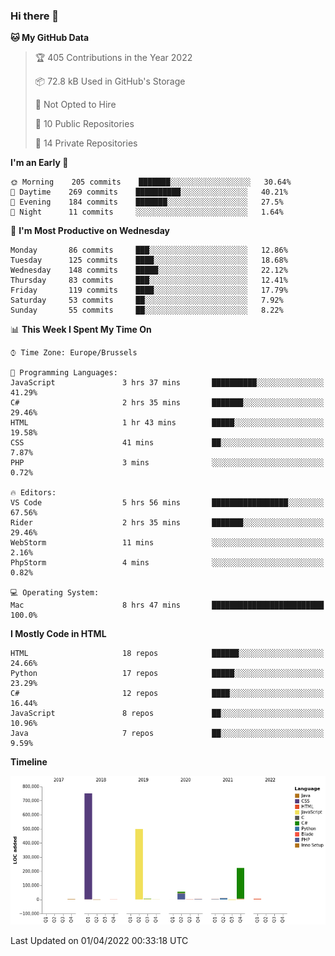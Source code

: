 ### Hi there 👋

<!--START_SECTION:waka-->
**🐱 My GitHub Data** 

> 🏆 405 Contributions in the Year 2022
 > 
> 📦 72.8 kB Used in GitHub's Storage 
 > 
> 🚫 Not Opted to Hire
 > 
> 📜 10 Public Repositories 
 > 
> 🔑 14 Private Repositories  
 > 
**I'm an Early 🐤** 

```text
🌞 Morning    205 commits    ███████░░░░░░░░░░░░░░░░░░   30.64% 
🌆 Daytime    269 commits    ██████████░░░░░░░░░░░░░░░   40.21% 
🌃 Evening    184 commits    ███████░░░░░░░░░░░░░░░░░░   27.5% 
🌙 Night      11 commits     ░░░░░░░░░░░░░░░░░░░░░░░░░   1.64%

```
📅 **I'm Most Productive on Wednesday** 

```text
Monday       86 commits     ███░░░░░░░░░░░░░░░░░░░░░░   12.86% 
Tuesday      125 commits    ████░░░░░░░░░░░░░░░░░░░░░   18.68% 
Wednesday    148 commits    █████░░░░░░░░░░░░░░░░░░░░   22.12% 
Thursday     83 commits     ███░░░░░░░░░░░░░░░░░░░░░░   12.41% 
Friday       119 commits    ████░░░░░░░░░░░░░░░░░░░░░   17.79% 
Saturday     53 commits     ██░░░░░░░░░░░░░░░░░░░░░░░   7.92% 
Sunday       55 commits     ██░░░░░░░░░░░░░░░░░░░░░░░   8.22%

```


📊 **This Week I Spent My Time On** 

```text
⌚︎ Time Zone: Europe/Brussels

💬 Programming Languages: 
JavaScript               3 hrs 37 mins       ██████████░░░░░░░░░░░░░░░   41.29% 
C#                       2 hrs 35 mins       ███████░░░░░░░░░░░░░░░░░░   29.46% 
HTML                     1 hr 43 mins        █████░░░░░░░░░░░░░░░░░░░░   19.58% 
CSS                      41 mins             ██░░░░░░░░░░░░░░░░░░░░░░░   7.87% 
PHP                      3 mins              ░░░░░░░░░░░░░░░░░░░░░░░░░   0.72%

🔥 Editors: 
VS Code                  5 hrs 56 mins       █████████████████░░░░░░░░   67.56% 
Rider                    2 hrs 35 mins       ███████░░░░░░░░░░░░░░░░░░   29.46% 
WebStorm                 11 mins             ░░░░░░░░░░░░░░░░░░░░░░░░░   2.16% 
PhpStorm                 4 mins              ░░░░░░░░░░░░░░░░░░░░░░░░░   0.82%

💻 Operating System: 
Mac                      8 hrs 47 mins       █████████████████████████   100.0%

```

**I Mostly Code in HTML** 

```text
HTML                     18 repos            ██████░░░░░░░░░░░░░░░░░░░   24.66% 
Python                   17 repos            █████░░░░░░░░░░░░░░░░░░░░   23.29% 
C#                       12 repos            ████░░░░░░░░░░░░░░░░░░░░░   16.44% 
JavaScript               8 repos             ██░░░░░░░░░░░░░░░░░░░░░░░   10.96% 
Java                     7 repos             ██░░░░░░░░░░░░░░░░░░░░░░░   9.59%

```


**Timeline**

![Chart not found](https://raw.githubusercontent.com/guillaumedeplancke/guillaumedeplancke/main/charts/bar_graph.png) 


 Last Updated on 01/04/2022 00:33:18 UTC
<!--END_SECTION:waka-->
